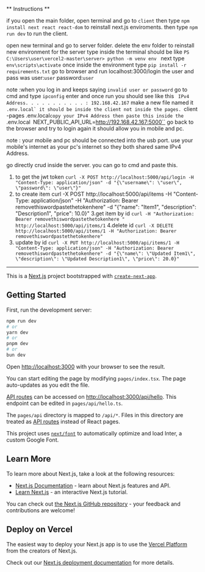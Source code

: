 ** Instructions **

if you open the main folder, open terminal and go to ``client``
then type ``npm install next react react-dom`` to reinstall next.js enviroments.
then type ``npm run dev`` to run the client.

open new terminal and go to server folder.
delete the env folder
to reinstall new environment for the server type inside the terminal should be like
``PS C:\Users\user\vercel2-master\server> python -m venv env ``
next type ``env\scripts\activate`` once inside the environment type
``pip install -r requirements.txt``
go to browser and run localhost:3000/login
the user and pass was 
user:``user`` password:``user``

note :when you log in and keeps saying ``invalid user or password`` go to cmd and type
``ipconfig`` enter and once run you should see like this `` IPv4 Address. . . . . . . . . . . : 192.168.42.167``
make a new file named it ``.env.local` it should be inside the client not inside the pages.
``client
    -pages
 .env.local``
copy your IPv4 Address then paste this inside the  ``.env.local``
``NEXT_PUBLIC_API_URL=http://192.168.42.167:5000``
go back to the browser and try to login again it should allow you in mobile and pc.

note : your mobile and pc should be connected into the usb port. use your mobile's internet as your pc's internet so they both shared same IPv4 Address.

go directly crud inside the server. you can go to cmd and paste this.
1.  to get the jwt token
``curl -X POST http://localhost:5000/api/login -H "Content-Type: application/json" -d "{\"username\": \"user\", \"password\": \"user\"}"``
2. to create item
curl -X POST http://localhost:5000/api/items -H "Content-Type: application/json" -H "Authorization: Bearer removethiswordpastethetokenhere" -d "{\"name\": \"Item1\", \"description\": \"Description1\", \"price\": 10.0}"
3.get item by id
``curl -H "Authorization: Bearer removethiswordpastethetokenhere " http://localhost:5000/api/items/1``
4.delete id
``curl -X DELETE http://localhost:5000/api/items/1 -H "Authorization: Bearer removethiswordpastethetokenhere"``
5. update by id
``curl -X PUT http://localhost:5000/api/items/1 -H "Content-Type: application/json" -H "Authorization: Bearer removethiswordpastethetokenhere" -d "{\"name\": \"Updated Item1\", \"description\": \"Updated Description1\", \"price\": 20.0}"``
----

This is a [Next.js](https://nextjs.org/) project bootstrapped with [`create-next-app`](https://github.com/vercel/next.js/tree/canary/packages/create-next-app).

## Getting Started

First, run the development server:

```bash
npm run dev
# or
yarn dev
# or
pnpm dev
# or
bun dev
```

Open [http://localhost:3000](http://localhost:3000) with your browser to see the result.

You can start editing the page by modifying `pages/index.tsx`. The page auto-updates as you edit the file.

[API routes](https://nextjs.org/docs/api-routes/introduction) can be accessed on [http://localhost:3000/api/hello](http://localhost:3000/api/hello). This endpoint can be edited in `pages/api/hello.ts`.

The `pages/api` directory is mapped to `/api/*`. Files in this directory are treated as [API routes](https://nextjs.org/docs/api-routes/introduction) instead of React pages.

This project uses [`next/font`](https://nextjs.org/docs/basic-features/font-optimization) to automatically optimize and load Inter, a custom Google Font.

## Learn More

To learn more about Next.js, take a look at the following resources:

- [Next.js Documentation](https://nextjs.org/docs) - learn about Next.js features and API.
- [Learn Next.js](https://nextjs.org/learn) - an interactive Next.js tutorial.

You can check out [the Next.js GitHub repository](https://github.com/vercel/next.js/) - your feedback and contributions are welcome!

## Deploy on Vercel

The easiest way to deploy your Next.js app is to use the [Vercel Platform](https://vercel.com/new?utm_medium=default-template&filter=next.js&utm_source=create-next-app&utm_campaign=create-next-app-readme) from the creators of Next.js.

Check out our [Next.js deployment documentation](https://nextjs.org/docs/deployment) for more details.
